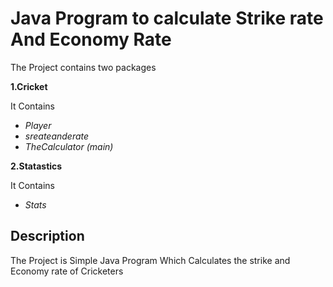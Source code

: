 # Java Program to calculate Strike rate And Economy Rate
The Project contains two packages
  
**1.Cricket**

It Contains

* _Player_   
* _sreateanderate_
* _TheCalculator (main)_ 

**2.Statastics**

It Contains

* _Stats_

## Description
The Project is Simple Java Program Which Calculates the strike and Economy rate of Cricketers
